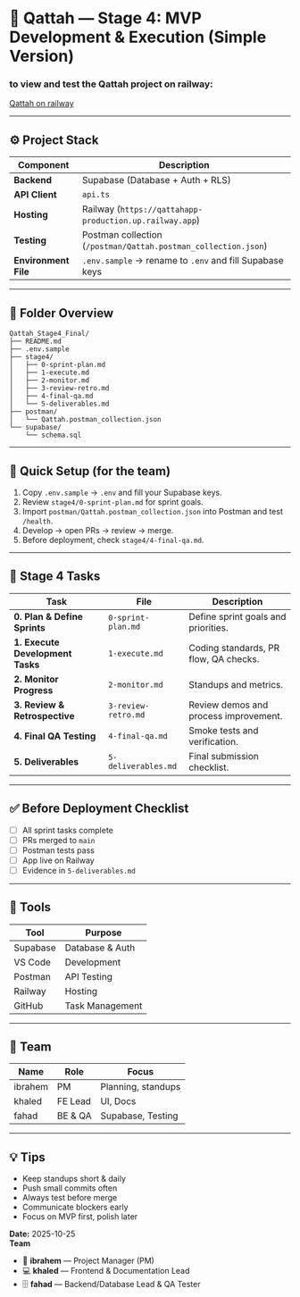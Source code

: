 # 🧩 Qattah — Stage 4: MVP Development & Execution (Simple Version)

### to view and test the Qattah project on railway:

[Qattah on railway](https://qattahapp-production.up.railway.app)


---

## ⚙️ Project Stack
| Component | Description |
|------------|--------------|
| **Backend** | Supabase (Database + Auth + RLS) |
| **API Client** | `api.ts` |
| **Hosting** | Railway (`https://qattahapp-production.up.railway.app`) |
| **Testing** | Postman collection (`/postman/Qattah.postman_collection.json`) |
| **Environment File** | `.env.sample` → rename to `.env` and fill Supabase keys |

---

## 📂 Folder Overview
```
Qattah_Stage4_Final/
├── README.md
├── .env.sample
├── stage4/
│   ├── 0-sprint-plan.md
│   ├── 1-execute.md
│   ├── 2-monitor.md
│   ├── 3-review-retro.md
│   ├── 4-final-qa.md
│   └── 5-deliverables.md
├── postman/
│   └── Qattah.postman_collection.json
└── supabase/
    └── schema.sql
```

---

## 🚀 Quick Setup (for the team)
1. Copy `.env.sample` → `.env` and fill your Supabase keys.  
2. Review `stage4/0-sprint-plan.md` for sprint goals.  
3. Import `postman/Qattah.postman_collection.json` into Postman and test `/health`.  
4. Develop → open PRs → review → merge.  
5. Before deployment, check `stage4/4-final-qa.md`.

---

## 🧱 Stage 4 Tasks
| Task | File | Description |
|------|------|--------------|
| **0. Plan & Define Sprints** | `0-sprint-plan.md` | Define sprint goals and priorities. |
| **1. Execute Development Tasks** | `1-execute.md` | Coding standards, PR flow, QA checks. |
| **2. Monitor Progress** | `2-monitor.md` | Standups and metrics. |
| **3. Review & Retrospective** | `3-review-retro.md` | Review demos and process improvement. |
| **4. Final QA Testing** | `4-final-qa.md` | Smoke tests and verification. |
| **5. Deliverables** | `5-deliverables.md` | Final submission checklist. |

---

## ✅ Before Deployment Checklist
- [ ] All sprint tasks complete  
- [ ] PRs merged to `main`  
- [ ] Postman tests pass    
- [ ] App live on Railway  
- [ ] Evidence in `5-deliverables.md`

---

## 🧰 Tools
| Tool | Purpose |
|------|----------|
| Supabase | Database & Auth |
| VS Code | Development |
| Postman | API Testing |
| Railway | Hosting |
| GitHub  | Task Management |

---

## 💬 Team
| Name | Role | Focus |
|------|------|-------|
| ibrahem | PM | Planning, standups |
| khaled | FE Lead | UI, Docs |
| fahad | BE & QA | Supabase, Testing |

---

## 💡 Tips
- Keep standups short & daily  
- Push small commits often  
- Always test before merge  
- Communicate blockers early  
- Focus on MVP first, polish later

**Date:** 2025-10-25  
**Team**
- 🧭 **ibrahem** — Project Manager (PM)
- 💻 **khaled** — Frontend & Documentation Lead
- 🗄️ **fahad** — Backend/Database Lead & QA Tester
